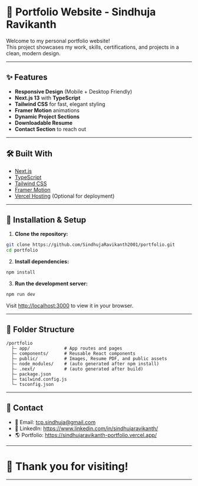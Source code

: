 # 📂 Portfolio Website - Sindhuja Ravikanth

Welcome to my personal portfolio website!  
This project showcases my work, skills, certifications, and projects in a clean, modern design.

---

## ✨ Features

- **Responsive Design** (Mobile + Desktop Friendly)
- **Next.js 13** with **TypeScript**
- **Tailwind CSS** for fast, elegant styling
- **Framer Motion** animations
- **Dynamic Project Sections**
- **Downloadable Resume**
- **Contact Section** to reach out

---

## 🛠️ Built With

- [Next.js](https://nextjs.org/)
- [TypeScript](https://www.typescriptlang.org/)
- [Tailwind CSS](https://tailwindcss.com/)
- [Framer Motion](https://www.framer.com/motion/)
- [Vercel Hosting](https://vercel.com/) (Optional for deployment)

---

## 🚀 Installation & Setup

1. **Clone the repository:**

```bash
git clone https://github.com/SindhujaRavikanth2001/portfolio.git
cd portfolio
```

2. **Install dependencies:**

```bash
npm install
```

3. **Run the development server:**

```bash
npm run dev
```

Visit [http://localhost:3000](http://localhost:3000) to view it in your browser.

---

## 📄 Folder Structure

```plaintext
/portfolio
  ├— app/             # App routes and pages
  ├— components/      # Reusable React components
  ├— public/          # Images, Resume PDF, and public assets
  ├— node_modules/    # (auto generated after npm install)
  ├— .next/           # (auto generated after build)
  ├— package.json
  ├— tailwind.config.js
  └— tsconfig.json
```

---

## 📜 Contact

- 📧 Email: tcp.sindhuja@gmail.com
- 💼 LinkedIn: https://www.linkedin.com/in/sindhujaravikanth/
- 🌎 Portfolio: https://sindhujaravikanth-portfolio.vercel.app/

---

# 🌟 Thank you for visiting!

---